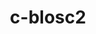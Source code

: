 ---
title: "c-blosc2"
layout: cache
categories: [package, develop-2024-06-16]
meta: {"versions": ["2.11.1"], "compilers": ["cce@=15.0.1", "gcc@=10.3.0", "gcc@=11.1.0", "gcc@=11.4.0", "gcc@=12.3.0", "gcc@=7.3.1", "gcc@=9.4.0"], "oss": ["amzn2", "rhel8", "sle_hpc15", "ubuntu20.04", "ubuntu22.04"], "platforms": ["linux"], "targets": ["aarch64", "neoverse_n1", "neoverse_v1", "neoverse_v2", "ppc64le", "x86_64_v3", "x86_64_v4", "zen4"], "stacks": ["aws-isc", "aws-isc-aarch64", "aws-pcluster-neoverse_v1", "aws-pcluster-x86_64_v4", "data-vis-sdk", "e4s", "e4s-cray-rhel", "e4s-cray-sles", "e4s-neoverse-v2", "e4s-neoverse_v1", "e4s-power", "e4s-rocm-external", "root"], "num_specs": 14, "num_specs_by_stack": {"root": 14, "e4s": 1, "e4s-rocm-external": 1, "data-vis-sdk": 1, "e4s-neoverse_v1": 1, "e4s-power": 1, "e4s-neoverse-v2": 1, "aws-isc-aarch64": 2, "e4s-cray-sles": 1, "aws-pcluster-neoverse_v1": 2, "aws-isc": 1, "e4s-cray-rhel": 1, "aws-pcluster-x86_64_v4": 2}}
spec_details: [{"hash": "6h7w2md3qpnmx3x47pv5zl4s3cticz3x", "compiler": "gcc@=11.4.0", "versions": ["2.11.1"], "os": "ubuntu22.04", "platform": "linux", "target": "x86_64_v3", "variants": ["+avx2", "build_system=cmake", "build_type=Release", "generator=make", "~ipo", "+lizard", "+lz4", "+snappy", "+zlib", "+zstd"], "stacks": ["root", "e4s", "e4s-rocm-external"], "size": "-", "tarball": "https://binaries.spack.io/develop-2024-06-16/build_cache/linux-ubuntu22.04-x86_64_v3/gcc-11.4.0/c-blosc2-2.11.1/linux-ubuntu22.04-x86_64_v3-gcc-11.4.0-c-blosc2-2.11.1-6h7w2md3qpnmx3x47pv5zl4s3cticz3x.spack"}, {"hash": "2dghukof3oufverybfdf3i24ymdsddo5", "compiler": "gcc@=11.1.0", "versions": ["2.11.1"], "os": "ubuntu20.04", "platform": "linux", "target": "x86_64_v3", "variants": ["+avx2", "build_system=cmake", "build_type=Release", "generator=make", "~ipo", "+lizard", "+lz4", "+snappy", "+zlib", "+zstd"], "stacks": ["root", "data-vis-sdk"], "size": "-", "tarball": "https://binaries.spack.io/develop-2024-06-16/build_cache/linux-ubuntu20.04-x86_64_v3/gcc-11.1.0/c-blosc2-2.11.1/linux-ubuntu20.04-x86_64_v3-gcc-11.1.0-c-blosc2-2.11.1-2dghukof3oufverybfdf3i24ymdsddo5.spack"}, {"hash": "phzwr22nqayaispuanki4xebnbgcdat4", "compiler": "gcc@=11.4.0", "versions": ["2.11.1"], "os": "ubuntu22.04", "platform": "linux", "target": "neoverse_v1", "variants": ["+avx2", "build_system=cmake", "build_type=Release", "generator=make", "~ipo", "+lizard", "+lz4", "+snappy", "+zlib", "+zstd"], "stacks": ["root", "e4s-neoverse_v1"], "size": "-", "tarball": "https://binaries.spack.io/develop-2024-06-16/build_cache/linux-ubuntu22.04-neoverse_v1/gcc-11.4.0/c-blosc2-2.11.1/linux-ubuntu22.04-neoverse_v1-gcc-11.4.0-c-blosc2-2.11.1-phzwr22nqayaispuanki4xebnbgcdat4.spack"}, {"hash": "6ys4ivms2ucw4hjqtblbv6s2r54c6idu", "compiler": "gcc@=9.4.0", "versions": ["2.11.1"], "os": "ubuntu20.04", "platform": "linux", "target": "ppc64le", "variants": ["+avx2", "build_system=cmake", "build_type=Release", "generator=make", "~ipo", "+lizard", "+lz4", "+snappy", "+zlib", "+zstd"], "stacks": ["root", "e4s-power"], "size": "-", "tarball": "https://binaries.spack.io/develop-2024-06-16/build_cache/linux-ubuntu20.04-ppc64le/gcc-9.4.0/c-blosc2-2.11.1/linux-ubuntu20.04-ppc64le-gcc-9.4.0-c-blosc2-2.11.1-6ys4ivms2ucw4hjqtblbv6s2r54c6idu.spack"}, {"hash": "f3ygqxes5pmke2jyhobf7gkdmxq47hxw", "compiler": "gcc@=11.4.0", "versions": ["2.11.1"], "os": "ubuntu22.04", "platform": "linux", "target": "neoverse_v2", "variants": ["+avx2", "build_system=cmake", "build_type=Release", "generator=make", "~ipo", "+lizard", "+lz4", "+snappy", "+zlib", "+zstd"], "stacks": ["e4s-neoverse-v2", "root"], "size": "-", "tarball": "https://binaries.spack.io/develop-2024-06-16/build_cache/linux-ubuntu22.04-neoverse_v2/gcc-11.4.0/c-blosc2-2.11.1/linux-ubuntu22.04-neoverse_v2-gcc-11.4.0-c-blosc2-2.11.1-f3ygqxes5pmke2jyhobf7gkdmxq47hxw.spack"}, {"hash": "i7qvx2jxdiilgmur75abpwt5m7ts4wpc", "compiler": "gcc@=7.3.1", "versions": ["2.11.1"], "os": "amzn2", "platform": "linux", "target": "neoverse_n1", "variants": ["+avx2", "build_system=cmake", "build_type=Release", "generator=make", "~ipo", "+lizard", "+lz4", "+snappy", "+zlib", "+zstd"], "stacks": ["root", "aws-isc-aarch64"], "size": "-", "tarball": "https://binaries.spack.io/develop-2024-06-16/build_cache/linux-amzn2-neoverse_n1/gcc-7.3.1/c-blosc2-2.11.1/linux-amzn2-neoverse_n1-gcc-7.3.1-c-blosc2-2.11.1-i7qvx2jxdiilgmur75abpwt5m7ts4wpc.spack"}, {"hash": "pc4kkkcasek5no6ufre6s6otonay2m4d", "compiler": "gcc@=10.3.0", "versions": ["2.11.1"], "os": "sle_hpc15", "platform": "linux", "target": "x86_64_v4", "variants": ["+avx2", "build_system=cmake", "build_type=Release", "generator=make", "~ipo", "+lizard", "+lz4", "+snappy", "+zlib", "+zstd"], "stacks": ["root", "e4s-cray-sles"], "size": "-", "tarball": "https://binaries.spack.io/develop-2024-06-16/build_cache/linux-sle_hpc15-x86_64_v4/gcc-10.3.0/c-blosc2-2.11.1/linux-sle_hpc15-x86_64_v4-gcc-10.3.0-c-blosc2-2.11.1-pc4kkkcasek5no6ufre6s6otonay2m4d.spack"}, {"hash": "4gvbiacpdgeseru5jqgs22nrhknuuksj", "compiler": "gcc@=12.3.0", "versions": ["2.11.1"], "os": "amzn2", "platform": "linux", "target": "neoverse_v1", "variants": ["+avx2", "build_system=cmake", "build_type=Release", "generator=make", "~ipo", "+lizard", "+lz4", "+snappy", "+zlib", "+zstd"], "stacks": ["root", "aws-pcluster-neoverse_v1"], "size": "-", "tarball": "https://binaries.spack.io/develop-2024-06-16/build_cache/linux-amzn2-neoverse_v1/gcc-12.3.0/c-blosc2-2.11.1/linux-amzn2-neoverse_v1-gcc-12.3.0-c-blosc2-2.11.1-4gvbiacpdgeseru5jqgs22nrhknuuksj.spack"}, {"hash": "gupxqnpuedl7bh7eg3mescv36xpy6ldv", "compiler": "gcc@=7.3.1", "versions": ["2.11.1"], "os": "amzn2", "platform": "linux", "target": "x86_64_v3", "variants": ["+avx2", "build_system=cmake", "build_type=Release", "generator=make", "~ipo", "+lizard", "+lz4", "+snappy", "+zlib", "+zstd"], "stacks": ["root", "aws-isc"], "size": "-", "tarball": "https://binaries.spack.io/develop-2024-06-16/build_cache/linux-amzn2-x86_64_v3/gcc-7.3.1/c-blosc2-2.11.1/linux-amzn2-x86_64_v3-gcc-7.3.1-c-blosc2-2.11.1-gupxqnpuedl7bh7eg3mescv36xpy6ldv.spack"}, {"hash": "xyu3hymvs33ksa5ywalr6osvvur4avg5", "compiler": "cce@=15.0.1", "versions": ["2.11.1"], "os": "rhel8", "platform": "linux", "target": "zen4", "variants": ["+avx2", "build_system=cmake", "build_type=Release", "generator=make", "~ipo", "+lizard", "+lz4", "+snappy", "+zlib", "+zstd"], "stacks": ["root", "e4s-cray-rhel"], "size": "-", "tarball": "https://binaries.spack.io/develop-2024-06-16/build_cache/linux-rhel8-zen4/cce-15.0.1/c-blosc2-2.11.1/linux-rhel8-zen4-cce-15.0.1-c-blosc2-2.11.1-xyu3hymvs33ksa5ywalr6osvvur4avg5.spack"}, {"hash": "beerwzn2qhqxuu5q34yd5qgp7czippnn", "compiler": "gcc@=12.3.0", "versions": ["2.11.1"], "os": "amzn2", "platform": "linux", "target": "x86_64_v4", "variants": ["+avx2", "build_system=cmake", "build_type=Release", "generator=make", "~ipo", "+lizard", "+lz4", "+snappy", "+zlib", "+zstd"], "stacks": ["aws-pcluster-x86_64_v4", "root"], "size": "-", "tarball": "https://binaries.spack.io/develop-2024-06-16/build_cache/linux-amzn2-x86_64_v4/gcc-12.3.0/c-blosc2-2.11.1/linux-amzn2-x86_64_v4-gcc-12.3.0-c-blosc2-2.11.1-beerwzn2qhqxuu5q34yd5qgp7czippnn.spack"}, {"hash": "ta7jwk6bixuh6plk2nsw4eqex64xlnja", "compiler": "gcc@=7.3.1", "versions": ["2.11.1"], "os": "amzn2", "platform": "linux", "target": "aarch64", "variants": ["+avx2", "build_system=cmake", "build_type=Release", "generator=make", "~ipo", "+lizard", "+lz4", "+snappy", "+zlib", "+zstd"], "stacks": ["root", "aws-isc-aarch64"], "size": "-", "tarball": "https://binaries.spack.io/develop-2024-06-16/build_cache/linux-amzn2-aarch64/gcc-7.3.1/c-blosc2-2.11.1/linux-amzn2-aarch64-gcc-7.3.1-c-blosc2-2.11.1-ta7jwk6bixuh6plk2nsw4eqex64xlnja.spack"}, {"hash": "5jyvhxegy4kkmuwox4z46srlq5nsfrgr", "compiler": "gcc@=12.3.0", "versions": ["2.11.1"], "os": "amzn2", "platform": "linux", "target": "neoverse_n1", "variants": ["+avx2", "build_system=cmake", "build_type=Release", "generator=make", "~ipo", "+lizard", "+lz4", "+snappy", "+zlib", "+zstd"], "stacks": ["root", "aws-pcluster-neoverse_v1"], "size": "-", "tarball": "https://binaries.spack.io/develop-2024-06-16/build_cache/linux-amzn2-neoverse_n1/gcc-12.3.0/c-blosc2-2.11.1/linux-amzn2-neoverse_n1-gcc-12.3.0-c-blosc2-2.11.1-5jyvhxegy4kkmuwox4z46srlq5nsfrgr.spack"}, {"hash": "dozgnmzdylk75yvv37stkmgbrceipw5b", "compiler": "gcc@=12.3.0", "versions": ["2.11.1"], "os": "amzn2", "platform": "linux", "target": "x86_64_v3", "variants": ["+avx2", "build_system=cmake", "build_type=Release", "generator=make", "~ipo", "+lizard", "+lz4", "+snappy", "+zlib", "+zstd"], "stacks": ["aws-pcluster-x86_64_v4", "root"], "size": "-", "tarball": "https://binaries.spack.io/develop-2024-06-16/build_cache/linux-amzn2-x86_64_v3/gcc-12.3.0/c-blosc2-2.11.1/linux-amzn2-x86_64_v3-gcc-12.3.0-c-blosc2-2.11.1-dozgnmzdylk75yvv37stkmgbrceipw5b.spack"}]
---